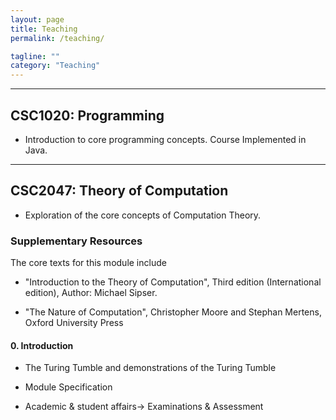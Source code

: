 ```yaml
---
layout: page
title: Teaching
permalink: /teaching/

tagline: ""
category: "Teaching"
---
```


---

<h2> CSC1020: Programming</h2>

  - Introduction to core programming concepts. Course Implemented in Java.
---  
<h2> CSC2047: Theory of Computation </h2>

  - Exploration of the core concepts of Computation Theory.
  <h3> Supplementary Resources </h3>
  The core texts for this module include
  
  - "Introduction to the Theory of Computation", Third edition (International edition), Author: Michael Sipser.
  
  - "The Nature of Computation", Christopher Moore and Stephan Mertens, Oxford University  Press
  <h4> 0. Introduction </h4>
  
  - The Turing Tumble and demonstrations of the Turing Tumble
  
  - Module Specification
  
  - Academic & student affairs-> Examinations & Assessment

